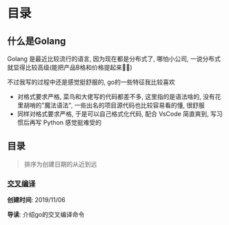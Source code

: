 # 目录

## 什么是Golang

Golang 是最近比较流行的语言, 因为现在都是分布式了, 哪怕小公司, 一说分布式就显得比较高级(能把产品B格和价格提起来:man_facepalming:)

不过我写的过程中还是感觉挺舒服的, go的一些特征我比较喜欢

- 对格式要求严格, 菜鸟和大佬写的代码都差不多, 这里指的是语法啥的, 没有花里胡哨的"魔法语法", 一些出名的项目源代码也比较容易看的懂, 很舒服
- 同样对格式要求严格, 于是可以自己格式化代码, 配合 VsCode 简直爽到, 写习惯后再写 Python 感觉挺难受的

## 目录

> 排序为创建日期的从近到远

### [交叉编译](./cross_compilation)

**创建时间**: 2019/11/06

**导读**: 介绍go的交叉编译命令
